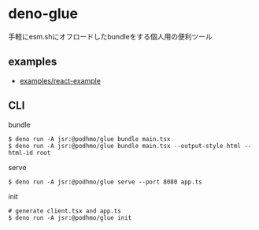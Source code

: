 # deno-glue

手軽にesm.shにオフロードしたbundleをする個人用の便利ツール

## examples

- [examples/react-example](https://github.com/podhmo/deno-glue/tree/main/examples/react-example)

## CLI

bundle

```console
$ deno run -A jsr:@podhmo/glue bundle main.tsx
$ deno run -A jsr:@podhmo/glue bundle main.tsx --output-style html --html-id root
```

serve

```console
$ deno run -A jsr:@podhmo/glue serve --port 8080 app.ts
```

init

```console
# generate client.tsx and app.ts
$ deno run -A jsr:@podhmo/glue init
```
